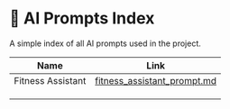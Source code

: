 # 🧠 AI Prompts Index

A simple index of all AI prompts used in the project.

| Name                   | Link                                                |
|------------------------|-----------------------------------------------------|
| Fitness Assistant      | [fitness_assistant_prompt.md](./prompt/fitness_assistant_prompt.md) |
| | |
| | |
| | |
